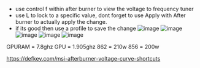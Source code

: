 - use control f within after burner to view the voltage to frequency tuner
- use L to lock to a specific value, dont forget to use Apply with After burner to actually apply the change.
- if its good then use a profile to save the change
![image](https://user-images.githubusercontent.com/64855865/188316707-8b16cdb1-1c54-4fe9-a350-c184688ebf53.png)
![image](https://user-images.githubusercontent.com/64855865/188316552-f9f81558-b027-4466-89d2-e379521faf7c.png)
![image](https://user-images.githubusercontent.com/64855865/188316566-569f1e96-b4a1-4540-b84a-0adff779ff00.png)
![image](https://user-images.githubusercontent.com/64855865/188316574-9fa69030-9ef7-4575-bedf-67d40cbf3f6a.png)
![image](https://user-images.githubusercontent.com/64855865/188316589-a550273d-2571-4505-8ff6-d241a81f3e71.png)

GPURAM = 7.8ghz
GPU = 1.905ghz
862 = 210w
856 = 200w

https://defkey.com/msi-afterburner-voltage-curve-shortcuts
